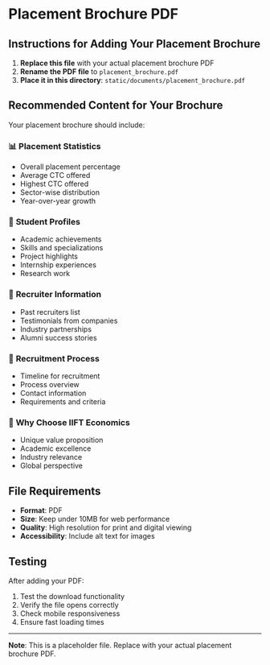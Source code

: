 # Placement Brochure PDF

## Instructions for Adding Your Placement Brochure

1. **Replace this file** with your actual placement brochure PDF
2. **Rename the PDF file** to `placement_brochure.pdf`
3. **Place it in this directory**: `static/documents/placement_brochure.pdf`

## Recommended Content for Your Brochure

Your placement brochure should include:

### 📊 **Placement Statistics**
- Overall placement percentage
- Average CTC offered
- Highest CTC offered
- Sector-wise distribution
- Year-over-year growth

### 👥 **Student Profiles**
- Academic achievements
- Skills and specializations
- Project highlights
- Internship experiences
- Research work

### 🏢 **Recruiter Information**
- Past recruiters list
- Testimonials from companies
- Industry partnerships
- Alumni success stories

### 📅 **Recruitment Process**
- Timeline for recruitment
- Process overview
- Contact information
- Requirements and criteria

### 🎯 **Why Choose IIFT Economics**
- Unique value proposition
- Academic excellence
- Industry relevance
- Global perspective

## File Requirements

- **Format**: PDF
- **Size**: Keep under 10MB for web performance
- **Quality**: High resolution for print and digital viewing
- **Accessibility**: Include alt text for images

## Testing

After adding your PDF:
1. Test the download functionality
2. Verify the file opens correctly
3. Check mobile responsiveness
4. Ensure fast loading times

---

**Note**: This is a placeholder file. Replace with your actual placement brochure PDF.
